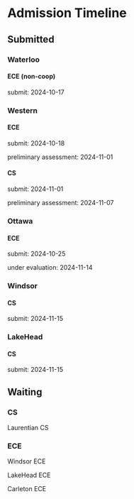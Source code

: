 # Admission Timeline

## Submitted

### Waterloo

#### ECE (non-coop)

submit: 					2024-10-17



### Western

#### ECE

submit: 					2024-10-18

preliminary assessment: 	  2024-11-01

#### CS

submit: 					2024-11-01

preliminary assessment:  	 2024-11-07



### Ottawa

#### ECE

submit:					 2024-10-25

under evaluation:		       2024-11-14



### Windsor

#### CS

submit:					 2024-11-15



### LakeHead

#### CS

submit:					 2024-11-15



## Waiting

### CS

Laurentian CS



### ECE

Windsor ECE

LakeHead ECE

Carleton ECE